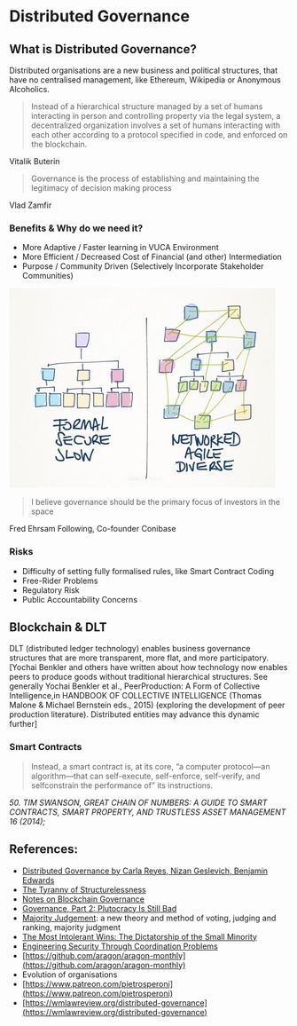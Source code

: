 # Distributed Governance

## What is Distributed Governance?

Distributed organisations are a new business and political structures, that have no centralised management, like Ethereum, Wikipedia or Anonymous Alcoholics.

> Instead of a hierarchical structure managed by a set of humans interacting in person and controlling property via the legal system, a decentralized organization involves a set of humans interacting with each other according to a protocol specified in code, and enforced on the blockchain.

Vitalik Buterin

> Governance is the process of establishing and maintaining the legitimacy of decision making process

Vlad Zamfir

### Benefits & Why do we need it?

* More Adaptive / Faster learning in VUCA Environment
* More Efficient / Decreased Cost of Financial \(and other\) Intermediation
* Purpose / Community Driven \(Selectively Incorporate Stakeholder Communities\)

![](../.gitbook/assets/image%20%281%29.png)

> I believe governance should be the primary focus of investors in the space

Fred Ehrsam Following, Co-founder Conibase

### Risks

* Difficulty of setting fully formalised rules, like Smart Contract Coding
* Free-Rider Problems
* Regulatory Risk
* Public Accountability Concerns

## Blockchain & DLT

DLT \(distributed ledger technology\) enables business governance structures that are more transparent, more flat, and more participatory. \[Yochai Benkler and others have written about how technology now enables peers to produce goods without traditional hierarchical structures. See generally Yochai Benkler et al., PeerProduction: A Form of Collective Intelligence,in HANDBOOK OF COLLECTIVE INTELLIGENCE \(Thomas Malone & Michael Bernstein eds., 2015\) \(exploring the development of peer production literature\). Distributed entities may advance this dynamic further\]

### Smart Contracts

> Instead, a smart contract is, at its core, “a computer protocol—an algorithm—that can self-execute, self-enforce, self-verify, and selfconstrain the performance of” its instructions.

_50. TIM SWANSON, GREAT CHAIN OF NUMBERS: A GUIDE TO SMART CONTRACTS, SMART PROPERTY, AND TRUSTLESS ASSET MANAGEMENT 16 \(2014\);_ 

## References:

* [Distributed Governance by Carla Reyes, Nizan Geslevich, Benjamin Edwards](https://poseidon01.ssrn.com/delivery.php?ID=969069125111072016017067108120098124096013037044021004025111068026065123018011126072011019010100011037017024078102088026098116024072012082004022105112085095122018028064037045093103075012105017086127116072010097076066111076006108122118025072116025090095&EXT=pdf)
* [The Tyranny of Structurelessness](https://static1.squarespace.com/static/555557d5e4b0cc5c1ed71116/t/57e03ffb20099ef5d08202a6/1474314240758/TyrannyStructureless.pdf)
* [Notes on Blockchain Governance](https://vitalik.ca/general/2017/12/17/voting.html)
* [Governance, Part 2: Plutocracy Is Still Bad](https://vitalik.ca/general/2018/03/28/plutocracy.html)
* [Majority Judgement](https://mitpress.mit.edu/books/majority-judgment): a new theory and method of voting, judging and ranking, majority judgment
* [The Most Intolerant Wins: The Dictatorship of the Small Minority](https://medium.com/incerto/the-most-intolerant-wins-the-dictatorship-of-the-small-minority-3f1f83ce4e15)
* [Engineering Security Through Coordination Problems](https://vitalik.ca/general/2017/05/08/coordination_problems.html)
* [https://github.com/aragon/aragon-monthly](https://github.com/aragon/aragon-monthly)
* Evolution of organisations
* [https://www.patreon.com/pietrosperoni](https://www.patreon.com/pietrosperoni)
* [https://wmlawreview.org/distributed-governance](https://wmlawreview.org/distributed-governance)



